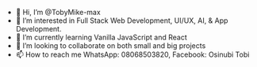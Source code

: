 - 👋 Hi, I’m @TobyMike-max
- 👀 I’m interested in Full Stack Web Development, UI/UX, AI, & App Development.
- 🌱 I’m currently learning Vanilla JavaScript and React
- 💞️ I’m looking to collaborate on both small and big projects
- 📫 How to reach me WhatsApp: 08068503820, Facebook: Osinubi Tobi

<!---
TobyMike-max/TobyMike-max is a ✨ special ✨ repository because its `README.md` (this file) appears on your GitHub profile.
You can click the Preview link to take a look at your changes.
--->
